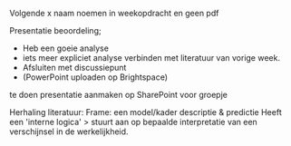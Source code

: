 
Volgende x naam noemen in weekopdracht en geen pdf

Presentatie beoordeling;
- Heb een goeie analyse
- iets meer expliciet analyse verbinden met literatuur van vorige week.
- Afsluiten met discussiepunt
- (PowerPoint uploaden op Brightspace)

te doen presentatie aanmaken op SharePoint voor groepje

Herhaling literatuur:
Frame: een model/kader
	descriptie & predictie
	Heeft een 'interne logica' > stuurt aan op bepaalde interpretatie van een verschijnsel in de werkelijkheid.



